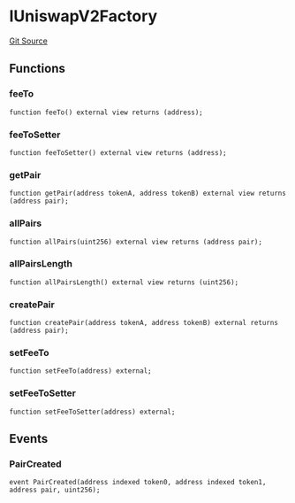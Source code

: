 # IUniswapV2Factory
[Git Source](https://github.com/Mill1995/VABDAO/blob/b6d0bc49c06645caa4c08cd044aa829b5ffd9210/contracts/interfaces/IUniswapV2Factory.sol)


## Functions
### feeTo


```solidity
function feeTo() external view returns (address);
```

### feeToSetter


```solidity
function feeToSetter() external view returns (address);
```

### getPair


```solidity
function getPair(address tokenA, address tokenB) external view returns (address pair);
```

### allPairs


```solidity
function allPairs(uint256) external view returns (address pair);
```

### allPairsLength


```solidity
function allPairsLength() external view returns (uint256);
```

### createPair


```solidity
function createPair(address tokenA, address tokenB) external returns (address pair);
```

### setFeeTo


```solidity
function setFeeTo(address) external;
```

### setFeeToSetter


```solidity
function setFeeToSetter(address) external;
```

## Events
### PairCreated

```solidity
event PairCreated(address indexed token0, address indexed token1, address pair, uint256);
```

